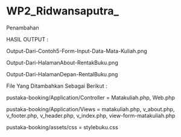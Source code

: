 # WP2_Ridwansaputra_
Penambahan 


HASIL OUTPUT :

Output-Dari-Contoh5-Form-Input-Data-Mata-Kuliah.png

Output-Dari-HalamanAbout-RentakBuku.png

Output-Dari-HalamanDepan-RentalBuku.png

File Yang Ditambahkan Sebagai Berikut :

pustaka-booking/Application/Controller = Matakuliah.php, Web.php

pustaka-booking/Application/Views = matakuliah.php, v_about.php, v_footer.php, v_header.php, v_index.php, view-form-matakuliah.php

pustaka-booking/assets/css = stylebuku.css

